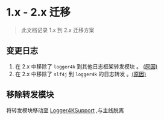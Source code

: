 # 1.x - 2.x 迁移

> 此文档记录 1.x 到 2.x 迁移方案

## 变更日志

1. 在 2.x 中移除了 `logger4k` 到其他日志框架转发模块 。 [\(原因\)](#移除转发模块)
1. 在 2.x 中移除了 `slf4j` 到 `logger4k` 的日志转发 。[\(原因\)](#移除转发模块)

## 移除转发模块

将转发模块移动至 [Logger4KSupport](https://github.com/OpenEdgn/Logger4KSupport) ,与主线脱离

